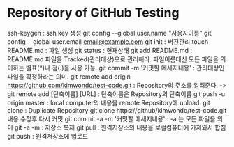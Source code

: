# Repository of GitHub Testing 

ssh-keygen : ssh key 생성
git config --global user.name "사용자이름"
git config --global user.email email@example.com
git init : 버젼관리
touch README.md : 파일 생성
git status : 현재상태
git add README.md : README.md 파일을 Tracked(관리대상)으로 관리해라. 파일이름대신 모든 파일을 의미하는 별표(*)나 점(.)을 사용 가능. 
git commit -m '커밋할 메세지내용' : 관리대상인 파일을 확정하라는 의미. 
git remote add origin https://github.com/kimwondo/test-code.git : Repository의 주소를 알려준다.
	-> git remote add [단축이름] [URL] : 단축이름은 Repository의 단축이름
git push -u origin master : local computer의 내용을 remote Repository에 upload.
git clone : Duplicate Repository 
	git clone https://github/kimwondo/test-code.git
	내용 수정후 다시 커밋
		git commit -a -m '커밋할 메세지내용' : -a 는 모든 파일을 의미
git -a -m : 저장소 복제
git pull : 원격저장소의 내용을 로컬컴퓨터에 가져와서 합침
git push : 원격저장소에 업로드
